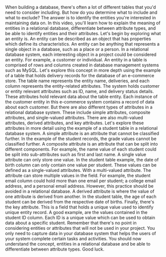 When building a database, there's often a lot
of different tables that you'd need to
consider including. But how do you determine what to include and what to exclude? The answer is to identify the entities you're interested
in maintaining data on. In this video, you'll
learn how to explain the meaning of entities
in a relational database, differentiate between
attribute types, and be able to identify
entities and their attributes. Let's begin by exploring
what an entity is. An entity can be described
as an object that has properties which define
its characteristics. An entity can be anything that represents a single
object in a database, such as a place or a person. In a relational database system, each interesting object in a project could be
considered an entity. For example, a customer
or individual. An entity in a table is
comprised of rows and columns created in database management systems
such as MySQL. Let's explore this concept in more depth using the
example of a table that holds delivery records for the database of an
e-commerce store. The table name represents
the entity name, deliveries, and each column represents the
entity-related attributes. The system holds customer or
entity relevant attributes such as ID, name, and delivery
status details. These attributes
hold relevant data about the table entity. Each instance of the
customer entity in this e-commerce system contains a record of data
about each customer. But there are also
different types of attributes in a relational
database system. These include simple attributes, composite attributes, and
single-valued attributes. There are also
multi-valued attributes, derived attributes,
and key attributes. Let's explore these attributes
in more detail using the example of a student table in a relational database system. A simple attribute
is an attribute that cannot be
classified further. In the example of
the student records, the grade values cannot
be classified further. A composite attribute is an attribute that can be split
into different components. For example, the name value
of each student could be split into sub-attributes
such as first and last name. A single value attribute
can only store one value. In the student table example, the date of birth
column can only contain one value per student. These values can be defined as a single-valued attributes. With a multi-valued attribute. The attribute can store
multiple values in the field. For example, the student
email column could hold more than one
email per student; a college email address, and a personal email address. However, this practice should be avoided in a
relational database. A derived attribute is where the value of one attribute
is derived from another. In the student table, the age of each student can be derived from the respective
date of births. Finally, there's
the key attribute. This is a field that
holds a unique value used to identify
unique entity record. A good example, are the values contained in the
student ID column. Each ID is a unique
value which can be used to obtain data about
a specific student. Remember that there's
no point in considering entities or attributes that will not be used
in your project. You only need to capture data in your database
system that helps the users of your system complete certain
tasks and activities. You should now
understand the concept, entities in a relational
database and be able to differentiate between
attribute types. Good luck.
